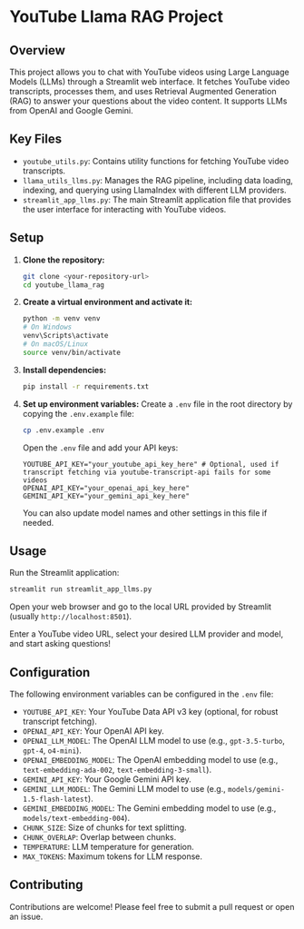 # YouTube Llama RAG Project

## Overview

This project allows you to chat with YouTube videos using Large Language Models (LLMs) through a Streamlit web interface. It fetches YouTube video transcripts, processes them, and uses Retrieval Augmented Generation (RAG) to answer your questions about the video content. It supports LLMs from OpenAI and Google Gemini.

## Key Files

*   `youtube_utils.py`: Contains utility functions for fetching YouTube video transcripts.
*   `llama_utils_llms.py`: Manages the RAG pipeline, including data loading, indexing, and querying using LlamaIndex with different LLM providers.
*   `streamlit_app_llms.py`: The main Streamlit application file that provides the user interface for interacting with YouTube videos.

## Setup

1.  **Clone the repository:**
    ```bash
    git clone <your-repository-url>
    cd youtube_llama_rag
    ```

2.  **Create a virtual environment and activate it:**
    ```bash
    python -m venv venv
    # On Windows
    venv\Scripts\activate
    # On macOS/Linux
    source venv/bin/activate
    ```

3.  **Install dependencies:**
    ```bash
    pip install -r requirements.txt
    ```

4.  **Set up environment variables:**
    Create a `.env` file in the root directory by copying the `.env.example` file:
    ```bash
    cp .env.example .env
    ```
    Open the `.env` file and add your API keys:
    ```
    YOUTUBE_API_KEY="your_youtube_api_key_here" # Optional, used if transcript fetching via youtube-transcript-api fails for some videos
    OPENAI_API_KEY="your_openai_api_key_here"
    GEMINI_API_KEY="your_gemini_api_key_here"
    ```
    You can also update model names and other settings in this file if needed.

## Usage

Run the Streamlit application:

```bash
streamlit run streamlit_app_llms.py
```

Open your web browser and go to the local URL provided by Streamlit (usually `http://localhost:8501`).

Enter a YouTube video URL, select your desired LLM provider and model, and start asking questions!

## Configuration

The following environment variables can be configured in the `.env` file:

*   `YOUTUBE_API_KEY`: Your YouTube Data API v3 key (optional, for robust transcript fetching).
*   `OPENAI_API_KEY`: Your OpenAI API key.
*   `OPENAI_LLM_MODEL`: The OpenAI LLM model to use (e.g., `gpt-3.5-turbo`, `gpt-4`, `o4-mini`).
*   `OPENAI_EMBEDDING_MODEL`: The OpenAI embedding model to use (e.g., `text-embedding-ada-002`, `text-embedding-3-small`).
*   `GEMINI_API_KEY`: Your Google Gemini API key.
*   `GEMINI_LLM_MODEL`: The Gemini LLM model to use (e.g., `models/gemini-1.5-flash-latest`).
*   `GEMINI_EMBEDDING_MODEL`: The Gemini embedding model to use (e.g., `models/text-embedding-004`).
*   `CHUNK_SIZE`: Size of chunks for text splitting.
*   `CHUNK_OVERLAP`: Overlap between chunks.
*   `TEMPERATURE`: LLM temperature for generation.
*   `MAX_TOKENS`: Maximum tokens for LLM response.

## Contributing

Contributions are welcome! Please feel free to submit a pull request or open an issue.